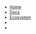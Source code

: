 <!-- docs/_sidebar.md -->
<script>
	function a() {alert();};
</script>

* <a href="https://objy.xyz" rel="noopener" title="Home">Home</a>
* [Docs](./DOCUMENTATION.md)
* [Ecosystem](./ECOSYSTEM.md)
* [<span class="fab fa-npm"></span>](https://www.npmjs.com/package/objy)
* [<span class="fab fa-github"></span>](https://github.com/objy-org/objy)